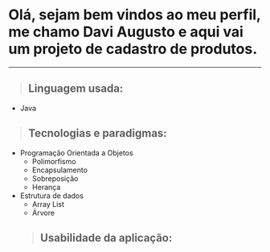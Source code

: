 # Olá, sejam bem vindos ao meu perfil, me chamo Davi Augusto e aqui vai um projeto de cadastro de produtos.

---

>## Linguagem usada:
- Java
>## Tecnologias e paradigmas: 
- Programação Orientada a Objetos
  - Polimorfismo
  - Encapsulamento
  - Sobreposição
  - Herança
- Estrutura de dados
  - Array List
  - Árvore
  >## Usabilidade da aplicação:
  